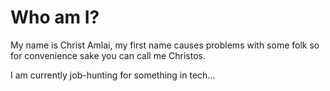 # Who am I?

My name is Christ Amlai, my first name causes problems with some folk so for convenience sake you can call me Christos.

I am currently job-hunting for something in tech...


